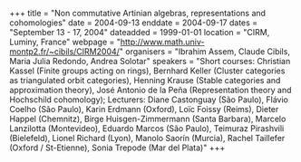 +++
title = "Non commutative Artinian algebras, representations and cohomologies"
date = 2004-09-13
enddate = 2004-09-17
dates = "September 13 - 17, 2004"
dateadded = 1999-01-01
location = "CIRM, Luminy, France"
webpage = "http://www.math.univ-montp2.fr/~cibils/CIRM2004/"
organisers = "Ibrahim Assem, Claude Cibils, Maria Julia Redondo, Andrea Solotar"
speakers = "Short courses: Christian Kassel (Finite groups acting on rings), Bernhard Keller (Cluster categories as triangulated orbit categories), Henning Krause (Stable categories and approximation theory), José Antonio de la Peña (Representation theory and Hochschild cohomology); Lecturers: Diane Castonguay (São Paulo), Flávio Coelho (São Paulo), Karin Erdmann (Oxford), Loïc Foissy (Reims), Dieter Happel (Chemnitz), Birge Huisgen-Zimmermann (Santa Barbara), Marcelo Lanzilotta (Montevideo), Eduardo Marcos (São Paulo), Teimuraz Pirashvili (Bielefeld), Lionel Richard (Lyon), Manolo Saorín (Murcia), Rachel Taillefer (Oxford / St-Etienne), Sonia Trepode (Mar del Plata)"
+++
